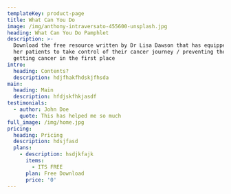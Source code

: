 ```yaml
---
templateKey: product-page
title: What Can You Do
image: /img/anthony-intraversato-455600-unsplash.jpg
heading: What Can You Do Pamphlet
description: >-
  Download the free resource written by Dr Lisa Dawson that has equipped many of
  her patients to take control of their cancer journey / preventing them from
  getting cancer in the first place
intro:
  heading: Contents?
  description: hdjfhakfhdskjfhsda
main:
  heading: Main
  description: hfdjskfhkjasdf
testimonials:
  - author: John Doe
    quote: This has helped me so much
full_image: /img/home.jpg
pricing:
  heading: Pricing
  description: hdsjfasd
  plans:
    - description: hsdjkfajk
      items:
        - ITS FREE
      plan: Free Download
      price: '0'
---
```


